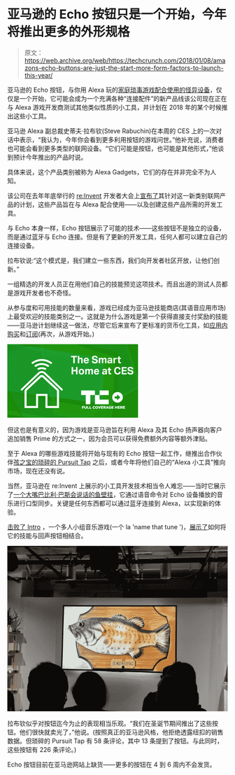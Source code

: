 # 亚马逊的 Echo 按钮只是一个开始，今年将推出更多的外形规格 

> 原文：<https://web.archive.org/web/https://techcrunch.com/2018/01/08/amazons-echo-buttons-are-just-the-start-more-form-factors-to-launch-this-year/>

亚马逊的 Echo 按钮，与你用 Alexa 玩的[家庭琐事游戏配合使用的](https://web.archive.org/web/20221007193005/https://beta.techcrunch.com/2017/09/27/amazon-introduces-echo-buttons-for-at-home-trivia-games-using-alexa/)[怪异设备](https://web.archive.org/web/20221007193005/https://beta.techcrunch.com/2017/09/27/heres-why-amazon-made-those-weird-echo-buttons/)，仅仅是一个开始，它可能会成为一个充满各种“连接配件”的新产品线该公司现在正在与 Alexa 游戏开发商测试其他类似性质的小工具，并计划在 2018 年的某个时候推出这些小工具。

亚马逊 Alexa 副总裁史蒂夫·拉布钦(Steve Rabuchin)在本周的 CES 上的一次对话中表示，“我认为，今年你会看到更多利用按钮的游戏问世。”他补充说，消费者也可能会看到更多类型的联网设备。“它们可能是按钮，也可能是其他形式，”他谈到预计今年推出的产品时说。

具体来说，这个产品类别被称为 Alexa Gadgets，它们的存在并非完全不为人知。

该公司在去年年底举行的 [re:Invent](https://web.archive.org/web/20221007193005/https://beta.techcrunch.com/events/aws-reinvent-2017/coverage/) 开发者大会上[宣布了](https://web.archive.org/web/20221007193005/https://www.youtube.com/watch?v=smv_y-TAscY&index=5&list=PLYlhUDXJOaqbGQ7nA3eVf-ODQYr7K3WI_)其针对这一新类别联网产品的计划，这些产品旨在与 Alexa 配合使用——以及创建这些产品所需的开发工具。

与 Echo 本身一样，Echo 按钮展示了可能的技术——这些按钮不是独立的设备，而是通过蓝牙与 Echo 连接。但是有了更新的开发工具，任何人都可以建立自己的连接设备。

拉布钦说:“这个模式是，我们建立一些东西，我们向开发者社区开放，让他们创新。”

一组精选的开发人员正在用他们自己的技能预览这项技术。而且出道的测试人员都是游戏开发者也不奇怪。

从参与度和可用技能的数量来看，游戏已经成为亚马逊技能商店(其语音应用市场)上最受欢迎的技能类别之一。这就是为什么游戏是第一个获得直接支付奖励的技能——亚马逊计划继续这一做法，尽管它后来宣布了更标准的货币化工具，如[应用内购买](https://web.archive.org/web/20221007193005/https://beta.techcrunch.com/2017/11/29/amazon-adds-in-skill-purchases-for-alexa/)和[订阅](https://web.archive.org/web/20221007193005/https://beta.techcrunch.com/2017/10/25/amazon-introduces-subscriptions-for-alexa-skills-makes-them-free-for-prime-members/)(再次，从游戏开始。)

[![](img/343d2ad85a39a91a1df121d26472ea26.png)](https://web.archive.org/web/20221007193005/https://beta.techcrunch.com/tag/smart-home-at-ces-2018/)

但这也是有意义的，因为游戏是亚马逊旨在利用 Alexa 及其 Echo 扬声器向客户追加销售 Prime 的方式之一，因为会员可以获得免费额外内容等额外津贴。

至于 Alexa 的哪些游戏技能将开始与现有的 Echo 按钮一起工作，继推出合作伙伴[孩之宝的琐碎的 Pursuit Tap](https://web.archive.org/web/20221007193005/https://www.businesswire.com/news/home/20171219005750/en/Hasbro-Introduces-Trivial-Pursuit-Tap-Games-Amazon) 之后，或者今年将他们自己的“Alexa 小工具”推向市场，现在还没有说。

当然，亚马逊在 re:Invent 上展示的小工具开发技术相当令人难忘——当时它展示了[一个大嘴巴比利·巴斯会说话的鱼壁挂](https://web.archive.org/web/20221007193005/https://beta.techcrunch.com/2017/09/27/amazons-alexa-will-live-in-a-talking-fish/)，它通过语音命令对 Echo 设备播放的音乐进行口型同步。关键是任何东西都可以通过蓝牙连接到 Alexa，以实现新的体验。

[击败了 Intro](https://web.archive.org/web/20221007193005/https://www.amazon.com/Musicplode-Media-Ltd-Beat-Intro/dp/B01N039PEF/ref=sr_1_1?s=digital-skills&ie=UTF8&qid=1515464286&sr=1-1&keywords=beat+the+intro) ，一个多人小组音乐游戏(一个 la 'name that tune ')，[展示了](https://web.archive.org/web/20221007193005/https://www.youtube.com/watch?v=smv_y-TAscY&index=5&list=PLYlhUDXJOaqbGQ7nA3eVf-ODQYr7K3WI_)如何将它的技能与回声按钮相结合。

![](img/93680b0550e2082835f8ad6ad9f4b134.png)

拉布钦似乎对按钮迄今为止的表现相当乐观。“我们在圣诞节期间推出了这些按钮。他们很快就卖光了，”他说。(按照真正的亚马逊风格，他拒绝透露纽扣的销售数据。但琐碎的 Pursuit Tap 有 58 条评论，其中 13 条提到了按钮。与此同时，这些按钮有 226 条评论。)

Echo 按钮目前在亚马逊网站上缺货——更多的按钮在 4 到 6 周内不会发货。